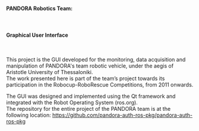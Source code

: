 <h4>PANDORA Robotics Team:</h4><br/>
<h4>Graphical User Interface</h4><br/>

This project is the GUI developed for the monitoring, data acquisition and manipulation of PANDORA's team robotic vehicle, under the aegis of Aristotle University of Thessaloniki.<br/>
The work presented here is part of the team’s project towards its participation in the Robocup-RoboRescue Competitions, from 2011 onwards. 

The GUI was designed and implemented using the Qt framework and integrated with the Robot Operating System (ros.org).<br/> 
The repository for the entire project of the PANDORA team is at the following location: https://github.com/pandora-auth-ros-pkg/pandora-auth-ros-pkg



